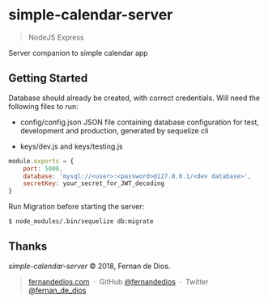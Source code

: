 simple-calendar-server
=========

> NodeJS Express

Server companion to simple calendar app


Getting Started
------------

Database should already be created, with correct credentials.
Will need the following files to run:

- config/config.json 
JSON file containing database configuration for test, development and production, generated by sequelize cli

- keys/dev.js and keys/testing.js

```js
module.exports = {
    port: 5000,
    database: 'mysql://<user>:<password>@127.0.0.1/<dev database>',
    secretKey: your_secret_for_JWT_decoding
}
```

Run Migration before starting the server:

```bash
$ node_modules/.bin/sequelize db:migrate

```


Thanks
------

*simple-calendar-server* © 2018, Fernan de Dios.<br>

> [fernandedios.com](http://fernandedios.com) &nbsp;&middot;&nbsp;
> GitHub [@fernandedios](https://github.com/fernandedios) &nbsp;&middot;&nbsp;
> Twitter [@fernan_de_dios](https://twitter.com/fernan_de_dios)
